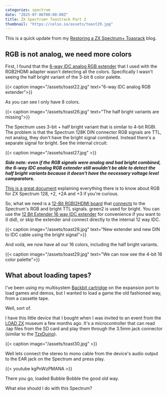 ```yaml
---
categories: spectrum
date: "2025-07-06T00:08:00Z"
title: ZX Spectrum+ Toastrack Part 2
thumbnail: "https://celso.io/assets/toast29.jpg"
---
```


This is a quick update from my [Restoring a ZX Spectrum+ Toasrack](/posts/2025/06/28/toastrack/) blog.

## RGB is not analog, we need more colors

First, I found that the [6-way IDC analog RGB extender](https://github.com/hoglet67/RGBtoHDMI/wiki/Bill-of-Materials-%28Analog-Board%29) that I used with the RGB2HDMI adapter wasn't detecting all the colors. Specifically I wasn't seeing the half bright variant of the 3-bit 8 color palette. 

{{< caption image="/assets/toast22.jpg" text="6-way IDC analog RGB extender">}}

As you can see I only have 8 colors.

{{< caption image="/assets/toast26.jpg" text="The half bright variants are missing">}}

The Spectrum uses 3-bit + half bright variant that is similar to 4-bit RGBI. The problem is that the Spectrum 128K DIN connector RGB signals are TTL, not analog, they don't have the bright signal combined. Instead there's a separate signal for bright. See the internal circuit:

{{< caption image="/assets/toast27.jpg" >}}

***Side note: even if the RGB signals were analog and had bright combined, the 6-way IDC analog RGB extender still wouldn't be able to detect the half bright variants because it doesn't have the necessary voltage level comparators.***

[This is a great document](https://mts.speccy.cz/doc/128_rgb.pdf) explaining everything there is to know about RGB for ZX Spectrum 128, +2, +2A and +3 if you're curious.

So, what we need is a [12-Bit RGBI2HDMI board](https://github.com/hoglet67/RGBtoHDMI/wiki/Bill-of-Materials-%2812-Bit-Board%29) that [connects](https://github.com/hoglet67/RGBtoHDMI/wiki/Cables#spectrum-128-or-2-grey-and-ql-4-bit-rgbi-ttl) to the Spectrum's RGB and bright TTL signals. green2 is used for bright. You can use the [12 Bit Extender 16 way IDC extender](https://github.com/hoglet67/RGBtoHDMI/wiki/Bill-of-Materials-(12-Bit-Extender)) for convenience if you want to (I did), or skip the extender and connect directly to the internal 12 way IDC.

{{< caption image="/assets/toast28.jpg" text="New extender and new DIN to IDC cable using the bright signal">}}

And voilà, we now have all our 16 colors, including the half bright variants.

{{< caption image="/assets/toast29.jpg" text="We can now see the 4-bit 16 color palette">}}

## What about loading tapes?

I've been using my multisystem [Backbit cartridge](https://store.backbit.io/product/backbit-pro/) on the expansion port to load games and demos, but I wanted to load a game the old fashioned way, from a cassette tape.

Well, sort of.

I have this little device that I bought when I was invited to an event from the [LOAD ZX](https://loadzx.com/en/) museum a few months ago. It's a microcontroller that can read .tap files from the SD card and play them through the 3.5mm jack connector (similar to the [TzxDuino](https://github.com/arananet/TzxDuino-Reloaded)).

{{< caption image="/assets/toast30.jpg" >}}

Well lets connect the stereo to mono cable from the device's audio output to the EAR jack on the Spectrum and press play.

{{< youtube kgPnWzPMANA >}}

There you go, loaded Bubble Bobble the good old way.

What else should I do with this Spectrum?
